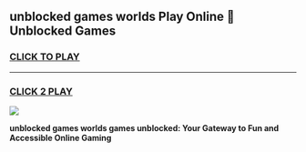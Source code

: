 
## unblocked games worlds Play Online 👋 Unblocked Games
<h3>
<a href="https://premium.freeplayer.one?title=unblocked_games_worlds&ref=19F">CLICK TO PLAY</a></h3>
<hr>

<h3>
<a href="https://premium.freeplayer.one?title=unblocked_games_worlds&ref=19F">CLICK 2 PLAY</a>
  
</h3>

<a href="https://premium.freeplayer.one?title=unblocked_games_worlds&ref=19F"><img src="https://clearcache.store/games.png"></a>


**unblocked games worlds games unblocked: Your Gateway to Fun and Accessible Online Gaming**

